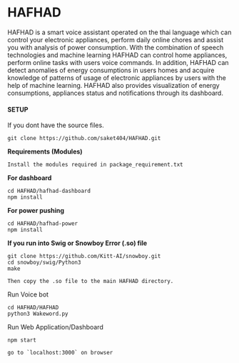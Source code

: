 # HAFHAD
  HAFHAD is a smart voice assistant operated on the thai language which can control your electronic appliances, perform daily online chores and assist you with analysis of power consumption. With the combination of speech technologies and machine learning HAFHAD can control home appliances, perform online tasks with users voice commands. In addition, HAFHAD can detect anomalies of energy consumptions in users homes and acquire knowledge of patterns of usage of electronic appliances by users with the help of machine learning. HAFHAD also provides visualization of energy consumptions, appliances status and notifications through its dashboard. 

#### SETUP
  
  If you dont have the source files.
  ```
  git clone https://github.com/saket404/HAFHAD.git
  ```

**Requirements (Modules)** 
  ```
  Install the modules required in package_requirement.txt
  ```

**For dashboard**
  ```
  cd HAFHAD/hafhad-dashboard
  npm install
  ```

**For power pushing**
  ```
  cd HAFHAD/hafhad-power
  npm install
  ```
**If you run into Swig or Snowboy Error (.so) file**
  ```
  git clone https://github.com/Kitt-AI/snowboy.git
  cd snowboy/swig/Python3 
  make
  ```
    Then copy the .so file to the main HAFHAD directory. 
    
 Run Voice bot
  ```
  cd HAFHAD/HAFHAD
  python3 Wakeword.py
  ```
 Run Web Application/Dashboard
   ```
   npm start
   ```
    go to `localhost:3000` on browser
  
